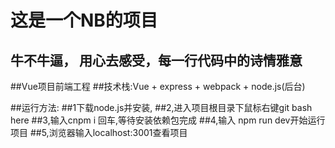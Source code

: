 # 这是一个NB的项目

## 牛不牛逼， 用心去感受，每一行代码中的诗情雅意

##Vue项目前端工程
##技术栈:Vue + express + webpack + node.js(后台)

##运行方法:
##1下载node.js并安装,
##2,进入项目根目录下鼠标右键git bash here
##3,输入cnpm i 回车,等待安装依赖包完成
##4,输入 npm run dev开始运行项目
##5,浏览器输入localhost:3001查看项目